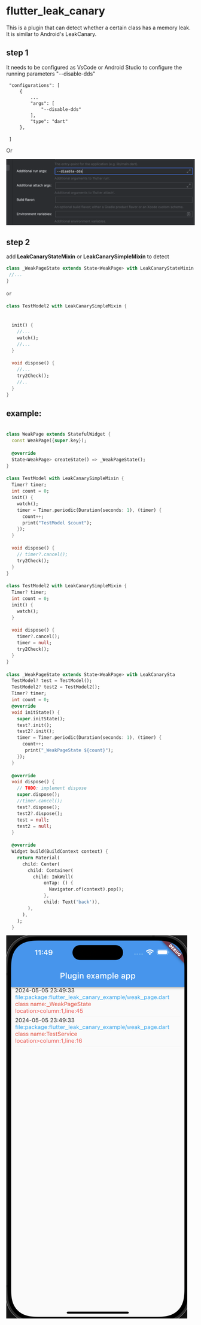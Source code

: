 # flutter_leak_canary
This is a plugin that can detect whether a certain class has a memory leak. It is similar to Android's LeakCanary.
## step 1
It needs to be configured as VsCode or Android Studio to configure the running parameters "--disable-dds"
```
 "configurations": [
     {
         ...
         "args": [
             "--disable-dds"
         ],
         "type": "dart"
     },

 ]    
```

Or

![config](dds.png)

## step 2
add **LeakCanaryStateMixin** or  **LeakCanarySimpleMixin** to detect

```dart
class _WeakPageState extends State<WeakPage> with LeakCanaryStateMixin {
 //...
}

or 

class TestModel2 with LeakCanarySimpleMixin {
  
  
  init() {
    //...
    watch();
    //...
  }

  void dispose() {
    //...
    try2Check();
    //..
  }
}


```

## example:

```dart

class WeakPage extends StatefulWidget {
  const WeakPage({super.key});

  @override
  State<WeakPage> createState() => _WeakPageState();
}

class TestModel with LeakCanarySimpleMixin {
  Timer? timer;
  int count = 0;
  init() {
    watch();
    timer = Timer.periodic(Duration(seconds: 1), (timer) {
      count++;
      print("TestModel $count");
    });
  }

  void dispose() {
    // timer?.cancel();
    try2Check();
  }
}

class TestModel2 with LeakCanarySimpleMixin {
  Timer? timer;
  int count = 0;
  init() {
    watch();
  }

  void dispose() {
    timer?.cancel();
    timer = null;
    try2Check();
  }
}

class _WeakPageState extends State<WeakPage> with LeakCanarySta
  TestModel? test = TestModel();
  TestModel2? test2 = TestModel2();
  Timer? timer;
  int count = 0;
  @override
  void initState() {
    super.initState();
    test?.init();
    test2?.init();
    timer = Timer.periodic(Duration(seconds: 1), (timer) {
      count++;
       print("_WeakPageState ${count}");
    });
  }

  @override
  void dispose() {
    // TODO: implement dispose
    super.dispose();
    //timer.cancel();
    test?.dispose();
    test2?.dispose();
    test = null;
    test2 = null;
  }

  @override
  Widget build(BuildContext context) {
    return Material(
      child: Center(
        child: Container(
          child: InkWell(
              onTap: () {
                Navigator.of(context).pop();
              },
              child: Text('back')),
        ),
      ),
    );
  }
```

![config](run.png)